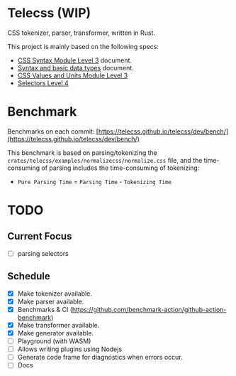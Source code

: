 # Telecss (WIP)

CSS tokenizer, parser, transformer, written in Rust.

This project is mainly based on the following specs:

- [CSS Syntax Module Level 3](https://www.w3.org/TR/css-syntax-3) document.
- [Syntax and basic data types](https://www.w3.org/TR/CSS22/syndata.html#syntax) document.
- [CSS Values and Units Module Level 3](https://www.w3.org/TR/css-values-3/)
- [Selectors Level 4](https://www.w3.org/TR/selectors-4)

# Benchmark

Benchmarks on each commit: [https://telecss.github.io/telecss/dev/bench/](https://telecss.github.io/telecss/dev/bench/)

This benchmark is based on parsing/tokenizing the `crates/telecss/examples/normalizecss/normalize.css` file, and the time-consuming of parsing includes the time-consuming of tokenizing:

- `Pure Parsing Time` = `Parsing Time` - `Tokenizing Time`

# TODO

## Current Focus

- [ ] parsing selectors

## Schedule

- [x] Make tokenizer available.
- [x] Make parser available.
- [x] Benchmarks & CI (https://github.com/benchmark-action/github-action-benchmark)
- [x] Make transformer available.
- [x] Make generator available.
- [ ] Playground (with WASM)
- [ ] Allows writing plugins using Nodejs
- [ ] Generate code frame for diagnostics when errors occur.
- [ ] Docs
